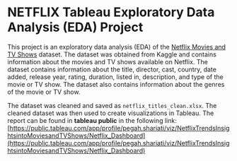 # NETFLIX Tableau Exploratory Data Analysis (EDA) Project
This project is an exploratory data analysis (EDA) of the [Netflix Movies and TV Shows](https://www.kaggle.com/datasets/shivamb/netflix-shows/data) dataset.
The dataset was obtained from Kaggle and contains information about the movies and TV shows available on Netflix. The dataset contains information about the title, director, cast, country, date added, release year, rating, duration, listed in, description, and type of the movie or TV show. The dataset also contains information about the genres of the movie or TV show.

The dataset was cleaned and saved as `netflix_titles_clean.xlsx`. The cleaned dataset was then used to create visualizations in Tableau. The report can be found in __tableau public__ in the following link:
[https://public.tableau.com/app/profile/pegah.shariati/viz/NetflixTrendsInsightsintoMoviesandTVShows/Netflix_Dashboard](https://public.tableau.com/app/profile/pegah.shariati/viz/NetflixTrendsInsightsintoMoviesandTVShows/Netflix_Dashboard)